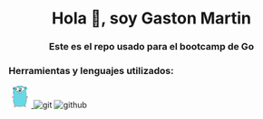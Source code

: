 <h1 align="center">Hola 👋, soy Gaston Martin</h1>
<h3 align="center">Este es el repo usado para el bootcamp de Go</h3>


<h3 align="left">Herramientas y lenguajes utilizados:</h3>
<p align="left"> <a href="https://golang.org" target="_blank" 
rel="noreferrer"> <img 
src="https://raw.githubusercontent.com/devicons/devicon/master/icons/go/go-original.svg" 
alt="go" width="40" height="40"/> </a> 
<img 
src="https://mercedesdavila.github.io/img/git.png" 
alt="git" width="40" height="40"/>
<img 
src="https://cdn-icons-png.flaticon.com/512/25/25231.png" 
alt="github" width="40" height="40"/>
</p>

